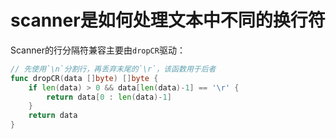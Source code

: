 # scanner是如何处理文本中不同的换行符

Scanner的行分隔符兼容主要由`dropCR`驱动：

```go
// 先使用`\n`分割行，再丢弃末尾的`\r`，该函数用于后者
func dropCR(data []byte) []byte {
	if len(data) > 0 && data[len(data)-1] == '\r' {
		return data[0 : len(data)-1]
	}
	return data
}
```
